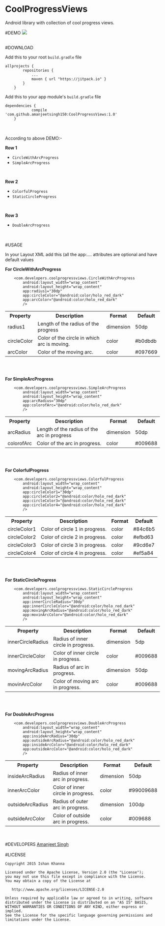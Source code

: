 # CoolProgressViews
Android library with collection of cool progress views.

#DEMO
<img src="https://cloud.githubusercontent.com/assets/12881364/23580783/04e3ba40-012e-11e7-9580-f65891f222aa.gif"><br><br>

#DOWNLOAD
<p>Add this to your root <code>build.gradle</code> file</p>

<pre><code>allprojects {
        repositories {
            ...
            maven { url "https://jitpack.io" }
        }
    }
</code></pre>

<p>Add this to your app module's <code>build.gradle</code> file</p>

<pre><code>dependencies {
            compile 'com.github.amanjeetsingh150:CoolProgressViews:1.0'
    }
</code></pre>
<br><br>
According to above DEMO:-
<br><p><strong>Row 1</strong></p>
<ul>
<li><code>CircleWithArcProgress</code></li>
<li><code>SimpleArcProgress</code></li>
</ul>
<br><p><strong>Row 2</strong></p>
<ul>
<li><code>ColorfulProgress</code></li>
<li><code>StaticCircleProgress</code></li>
</ul>
<br><p><strong>Row 3</strong></p>
<ul>
<li><code>DoubleArcProgress</code></li>
</ul>
<br><br>
#USAGE
<p>In your Layout XML add this (all the app:.... attributes are optional and have default values
<p><b>For CircleWithArcProgress</b></p>
<pre><code>    &lt;com.developers.coolprogressviews.CircleWithArcProgress
        android:layout_width="wrap_content"
        android:layout_height="wrap_content"
        app:radius1="30dp"
        app:circleColor="@android:color/holo_red_dark"
        app:arcColor="@android:color/holo_red_dark"
        /&gt;
</code></pre>
<table>
<tr>
<th>Property</th>
<th>Description</th>
<th>Format</th>
<th>Default</th>
</tr>
<tr>
<td>radius1</td>
<td>Length of the radius of the progress</td>
<td>dimension</td>
<td>50dp</td>
</tr>
<tr>
<td>circleColor</td>
<td>Color of the circle in which arc is moving.</td>
<td>color</td>
<td>#b0dbdb</td>
</tr>
<tr>
<td>arcColor</td>
<td>Color of the moving arc.</td>
<td>color</td>
<td>#097669</td>
</tr>
</table>
<br><br>

<p><b>For SimpleArcProgress</b></p>
<pre><code>    &lt;com.developers.coolprogressviews.SimpleArcProgress
        android:layout_width="wrap_content"
        android:layout_height="wrap_content"
        app:arcRadius="30dp"
        app:colorofArc="@android:color/holo_red_dark"
        /&gt;
</code></pre>
<table>
<tr>
<th>Property</th>
<th>Description</th>
<th>Format</th>
<th>Default</th>
</tr>
<tr>
<td>arcRadius</td>
<td>Length of the radius of the arc in progress</td>
<td>dimension</td>
<td>50dp</td>
</tr>
<tr>
<td>colorofArc</td>
<td>Color of the arc in progress.</td>
<td>color</td>
<td>#009688</td>
</tr>
</table>
<br><br>

<p><b>For ColorfulProgress</b></p>
<pre><code>    &lt;com.developers.coolprogressviews.ColorfulProgress
        android:layout_width="wrap_content"
        android:layout_height="wrap_content"
        app:circleColor1="30dp"
        app:circleColor2="@android:color/holo_red_dark"
        app:circleColor3="@android:color/holo_red_dark"
        app:circleColor4="@android:color/holo_red_dark"
        /&gt;
</code></pre>
<table>
<tr>
<th>Property</th>
<th>Description</th>
<th>Format</th>
<th>Default</th>
</tr>
<tr>
<td>circleColor1</td>
<td>Color of circle 1 in progress.</td>
<td>color</td>
<td>#84c6b5</td>
</tr>
<tr>
<td>circleColor2</td>
<td>Color of circle 2 in progress.</td>
<td>color</td>
<td>#efbd63</td>
</tr>
<tr>
<td>circleColor3</td>
<td>Color of circle 3 in progress.</td>
<td>color</td>
<td>#9cd6e7</td>
</tr>
<tr>
<td>circleColor4</td>
<td>Color of circle 4 in progress.</td>
<td>color</td>
<td>#ef5a84</td>
</tr>
</table>
<br><br>


<p><b>For StaticCircleProgress</b></p>
<pre><code>    &lt;com.developers.coolprogressviews.StaticCircleProgress
        android:layout_width="wrap_content"
        android:layout_height="wrap_content"
        app:innerCircleRadius="30dp"
        app:innerCircleColor="@android:color/holo_red_dark"
        app:movingArcRadius="@android:color/holo_red_dark"
        app:movinArcColor="@android:color/holo_red_dark"
        /&gt;
</code></pre>
<table>
<tr>
<th>Property</th>
<th>Description</th>
<th>Format</th>
<th>Default</th>
</tr>
<tr>
<td>innerCircleRadius</td>
<td>Radius of inner circle in progress.</td>
<td>dimension</td>
<td>5dp</td>
</tr>
<tr>
<td>innerCircleColor</td>
<td>Color of inner circle in progress.</td>
<td>color</td>
<td>#009688</td>
</tr>
<tr>
<td>movingArcRadius</td>
<td>Radius of arc in progress.</td>
<td>dimension</td>
<td>50dp</td>
</tr>
<tr>
<td>movinArcColor</td>
<td>Color of moving arc in progress.</td>
<td>color</td>
<td>#009688</td>
</tr>
</table>
<br><br>


<p><b>For DoubleArcProgress</b></p>
<pre><code>    &lt;com.developers.coolprogressviews.DoubleArcProgress
        android:layout_width="wrap_content"
        android:layout_height="wrap_content"
        app:insideArcRadius="30dp"
        app:outsideArcRadius="@android:color/holo_red_dark"
        app:insideArcColor="@android:color/holo_red_dark"
        app:outsideArcColor="@android:color/holo_red_dark"
        /&gt;
</code></pre>
<table>
<tr>
<th>Property</th>
<th>Description</th>
<th>Format</th>
<th>Default</th>
</tr>
<tr>
<td>insideArcRadius</td>
<td>Radius of inner arc in progress.</td>
<td>dimension</td>
<td>50dp</td>
</tr>
<tr>
<td>innerArcColor</td>
<td>Color of inner circle in progress.</td>
<td>color</td>
<td>#99009688</td>
</tr>
<tr>
<td>outsideArcRadius</td>
<td>Radius of outer arc in progress.</td>
<td>dimension</td>
<td>100dp</td>
</tr>
<tr>
<td>outsideArcColor</td>
<td>Color of outside arc in progress.</td>
<td>color</td>
<td>#009688</td>
</tr>
</table>

<br><br>
#DEVELOPERS
<a href="https://github.com/amanjeetsingh150">Amanjeet Singh</a>
<br><br>
#LICENSE
<br>
<pre><code>Copyright 2015 Ishan Khanna

Licensed under the Apache License, Version 2.0 (the "License");
you may not use this file except in compliance with the License.
You may obtain a copy of the License at

   http://www.apache.org/licenses/LICENSE-2.0

Unless required by applicable law or agreed to in writing, software
distributed under the License is distributed on an "AS IS" BASIS,
WITHOUT WARRANTIES OR CONDITIONS OF ANY KIND, either express or implied.
See the License for the specific language governing permissions and
limitations under the License.

</code></pre>
